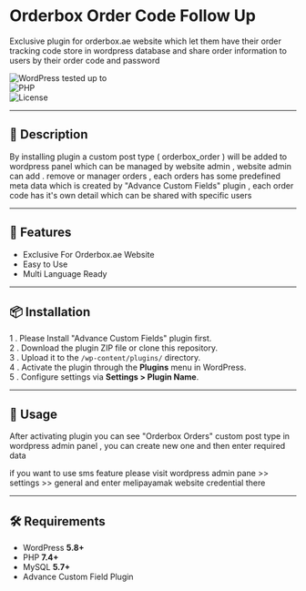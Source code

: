 # Orderbox Order Code Follow Up

Exclusive plugin for orderbox.ae website which let them have their order tracking code store in wordpress database and share order information to users by their order code and password  

![WordPress tested up to](https://img.shields.io/badge/WordPress-6.6%2B-blue.svg)  
![PHP](https://img.shields.io/badge/PHP-7.4%2B-green.svg)  
![License](https://img.shields.io/badge/license-GPL--2.0%2B-orange.svg)

---

## 📖 Description

By installing plugin a custom post type ( orderbox_order ) will be added to wordpress panel which can be managed by website admin , website admin
can add . remove or manager orders , each orders has some predefined meta data which is created by "Advance Custom Fields" plugin , each order code has it's own detail which can be shared
with specific users

---

## 🚀 Features

- Exclusive For Orderbox.ae Website
- Easy to Use  
- Multi Language Ready 

---

## 📦 Installation

1 . Please Install "Advance Custom Fields" plugin first.<br/>
2 . Download the plugin ZIP file or clone this repository.<br/>
3 . Upload it to the `/wp-content/plugins/` directory.<br/>
4 . Activate the plugin through the **Plugins** menu in WordPress.<br/> 
5 . Configure settings via **Settings > Plugin Name**.<br/>

---

## 🔧 Usage

After activating plugin you can see "Orderbox Orders" custom post type in wordpress admin panel , you can create new one and then 
enter required data 

if you want to use sms feature please visit wordpress admin pane >> settings >> general and enter melipayamak website credential there

---

## 🛠 Requirements

- WordPress **5.8+**  
- PHP **7.4+**  
- MySQL **5.7+**
- Advance Custom Field Plugin
